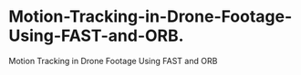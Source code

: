 # Motion-Tracking-in-Drone-Footage-Using-FAST-and-ORB.
Motion Tracking in Drone Footage Using FAST and ORB
